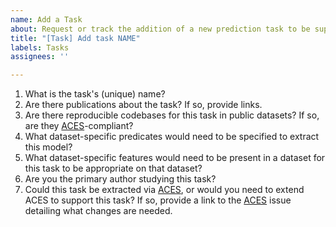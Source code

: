 ```yaml
---
name: Add a Task
about: Request or track the addition of a new prediction task to be supported by MEDS-DEV
title: "[Task] Add task NAME"
labels: Tasks
assignees: ''

---
```


1. What is the task's (unique) name?
2. Are there publications about the task? If so, provide links.
3. Are there reproducible codebases for this task in public datasets? If so, are they [ACES](https://eventstreamaces.readthedocs.io/en/latest/)-compliant?
4. What dataset-specific predicates would need to be specified to extract this model?
5. What dataset-specific features would need to be present in a dataset for this task to be appropriate on that dataset?
6. Are you the primary author studying this task?
7. Could this task be extracted via [ACES](https://eventstreamaces.readthedocs.io/en/latest/), or would you need to extend ACES to support this task? If so, provide a link to the [ACES](https://github.com/justin13601/ACES/issues/new?template=Blank+issue) issue detailing what changes are needed.

